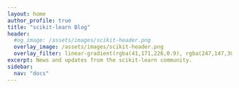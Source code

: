 ```yaml
---
layout: home
author_profile: true
title: "scikit-learn Blog"
header:
  #og_image: /assets/images/scikit-header.png
  overlay_image: /assets/images/scikit-header.png
  overlay_filter: linear-gradient(rgba(41,171,226,0.9), rgba(247,147,30,0.9))
excerpt: News and updates from the scikit-learn community.
sidebar:
  nav: "docs"
---
```



